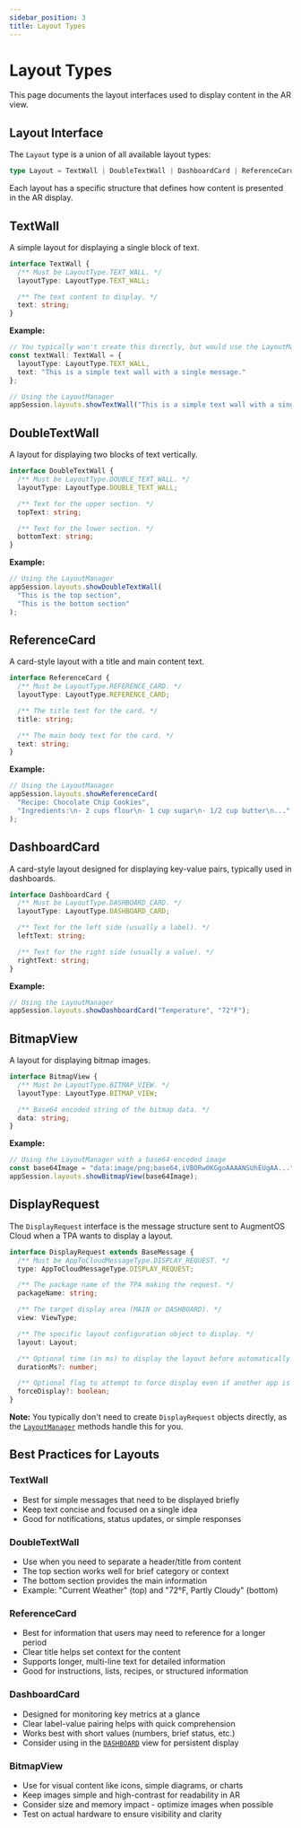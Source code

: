 ```yaml
---
sidebar_position: 3
title: Layout Types
---
```


# Layout Types

This page documents the layout interfaces used to display content in the AR view.

## Layout Interface

The `Layout` type is a union of all available layout types:

```typescript
type Layout = TextWall | DoubleTextWall | DashboardCard | ReferenceCard | BitmapView;
```

Each layout has a specific structure that defines how content is presented in the AR display.

## TextWall

A simple layout for displaying a single block of text.

```typescript
interface TextWall {
  /** Must be LayoutType.TEXT_WALL. */
  layoutType: LayoutType.TEXT_WALL;

  /** The text content to display. */
  text: string;
}
```

**Example:**
```typescript
// You typically won't create this directly, but would use the LayoutManager method
const textWall: TextWall = {
  layoutType: LayoutType.TEXT_WALL,
  text: "This is a simple text wall with a single message."
};

// Using the LayoutManager
appSession.layouts.showTextWall("This is a simple text wall with a single message.");
```

## DoubleTextWall

A layout for displaying two blocks of text vertically.

```typescript
interface DoubleTextWall {
  /** Must be LayoutType.DOUBLE_TEXT_WALL. */
  layoutType: LayoutType.DOUBLE_TEXT_WALL;

  /** Text for the upper section. */
  topText: string;

  /** Text for the lower section. */
  bottomText: string;
}
```

**Example:**
```typescript
// Using the LayoutManager
appSession.layouts.showDoubleTextWall(
  "This is the top section",
  "This is the bottom section"
);
```

## ReferenceCard

A card-style layout with a title and main content text.

```typescript
interface ReferenceCard {
  /** Must be LayoutType.REFERENCE_CARD. */
  layoutType: LayoutType.REFERENCE_CARD;

  /** The title text for the card. */
  title: string;

  /** The main body text for the card. */
  text: string;
}
```

**Example:**
```typescript
// Using the LayoutManager
appSession.layouts.showReferenceCard(
  "Recipe: Chocolate Chip Cookies",
  "Ingredients:\n- 2 cups flour\n- 1 cup sugar\n- 1/2 cup butter\n..."
);
```

## DashboardCard

A card-style layout designed for displaying key-value pairs, typically used in dashboards.

```typescript
interface DashboardCard {
  /** Must be LayoutType.DASHBOARD_CARD. */
  layoutType: LayoutType.DASHBOARD_CARD;

  /** Text for the left side (usually a label). */
  leftText: string;

  /** Text for the right side (usually a value). */
  rightText: string;
}
```

**Example:**
```typescript
// Using the LayoutManager
appSession.layouts.showDashboardCard("Temperature", "72°F");
```

## BitmapView

A layout for displaying bitmap images.

```typescript
interface BitmapView {
  /** Must be LayoutType.BITMAP_VIEW. */
  layoutType: LayoutType.BITMAP_VIEW;

  /** Base64 encoded string of the bitmap data. */
  data: string;
}
```

**Example:**
```typescript
// Using the LayoutManager with a base64-encoded image
const base64Image = "data:image/png;base64,iVBORw0KGgoAAAANSUhEUgAA...";
appSession.layouts.showBitmapView(base64Image);
```

## DisplayRequest

The `DisplayRequest` interface is the message structure sent to AugmentOS Cloud when a TPA wants to display a layout.

```typescript
interface DisplayRequest extends BaseMessage {
  /** Must be AppToCloudMessageType.DISPLAY_REQUEST. */
  type: AppToCloudMessageType.DISPLAY_REQUEST;

  /** The package name of the TPA making the request. */
  packageName: string;

  /** The target display area (MAIN or DASHBOARD). */
  view: ViewType;

  /** The specific layout configuration object to display. */
  layout: Layout;

  /** Optional time (in ms) to display the layout before automatically clearing it. */
  durationMs?: number;

  /** Optional flag to attempt to force display even if another app is active (use with caution). */
  forceDisplay?: boolean;
}
```

**Note:** You typically don't need to create `DisplayRequest` objects directly, as the [`LayoutManager`](/reference/managers/layout-manager) methods handle this for you.

## Best Practices for Layouts

### TextWall
- Best for simple messages that need to be displayed briefly
- Keep text concise and focused on a single idea
- Good for notifications, status updates, or simple responses

### DoubleTextWall
- Use when you need to separate a header/title from content
- The top section works well for brief category or context
- The bottom section provides the main information
- Example: "Current Weather" (top) and "72°F, Partly Cloudy" (bottom)

### ReferenceCard
- Best for information that users may need to reference for a longer period
- Clear title helps set context for the content
- Supports longer, multi-line text for detailed information
- Good for instructions, lists, recipes, or structured information

### DashboardCard
- Designed for monitoring key metrics at a glance
- Clear label-value pairing helps with quick comprehension
- Works best with short values (numbers, brief status, etc.)
- Consider using in the [`DASHBOARD`](/reference/enums#viewtype) view for persistent display

### BitmapView
- Use for visual content like icons, simple diagrams, or charts
- Keep images simple and high-contrast for readability in AR
- Consider size and memory impact - optimize images when possible
- Test on actual hardware to ensure visibility and clarity